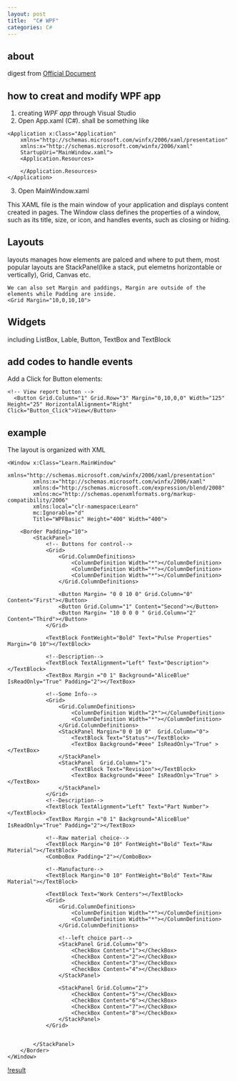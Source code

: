 ```yaml
---
layout: post
title:  "C# WPF"
categories: C#
---
```


## about
digest from [Official Document](https://docs.microsoft.com/en-us/dotnet/framework/wpf/getting-started/walkthrough-my-first-wpf-desktop-application)

## how to creat and modify WPF app
1. creating *WPF app* through Visual Studio 
2. Open App.xaml (C#). shall be something like
```
<Application x:Class="Application"
    xmlns="http://schemas.microsoft.com/winfx/2006/xaml/presentation"
    xmlns:x="http://schemas.microsoft.com/winfx/2006/xaml"
    StartupUri="MainWindow.xaml">
    <Application.Resources>
        
    </Application.Resources>
</Application>
```
3. Open MainWindow.xaml

This XAML file is the main window of your application and displays content created in pages. The Window class defines the properties of a window, such as its title, size, or icon, and handles events, such as closing or hiding.

## Layouts
layouts manages how elements are palced and where to put them, most popular layouts are StackPanel(like a stack, put elemetns horizontable or vertically), Grid, Canvas etc.
```
We can also set Margin and paddings, Margin are outside of the elements while Padding are inside.
<Grid Margin="10,0,10,10">
```

## Widgets
including ListBox, Lable, Button, TextBox and TextBlock

## add codes to handle events
Add a Click for Button elements:
```
<!-- View report button -->
  <Button Grid.Column="1" Grid.Row="3" Margin="0,10,0,0" Width="125"
Height="25" HorizontalAlignment="Right" Click="Button_Click">View</Button>
```

## example
The layout is organized with XML
```
<Window x:Class="Learn.MainWindow"
        xmlns="http://schemas.microsoft.com/winfx/2006/xaml/presentation"
        xmlns:x="http://schemas.microsoft.com/winfx/2006/xaml"
        xmlns:d="http://schemas.microsoft.com/expression/blend/2008"
        xmlns:mc="http://schemas.openxmlformats.org/markup-compatibility/2006"
        xmlns:local="clr-namespace:Learn"
        mc:Ignorable="d"
        Title="WPFBasic" Height="400" Width="400">

    <Border Padding="10">
        <StackPanel>
            <!-- Buttons for control-->
            <Grid>
                <Grid.ColumnDefinitions>
                    <ColumnDefinition Width="*"></ColumnDefinition>
                    <ColumnDefinition Width="*"></ColumnDefinition>
                    <ColumnDefinition Width="*"></ColumnDefinition>
                </Grid.ColumnDefinitions>

                <Button Margin= "0 0 10 0" Grid.Column="0" Content="First"></Button>
                <Button Grid.Column="1" Content="Second"></Button>
                <Button Margin= "10 0 0 0 " Grid.Column="2" Content="Third"></Button>
            </Grid>

            <TextBlock FontWeight="Bold" Text="Pulse Properties" Margin="0 10"></TextBlock>
            
            <!--Description-->
            <TextBlock TextAlignment="Left" Text="Description"></TextBlock>
            <TextBox Margin ="0 1" Background="AliceBlue" IsReadOnly="True" Padding="2"></TextBox>

            <!--Some Info-->
            <Grid>
                <Grid.ColumnDefinitions>
                    <ColumnDefinition Width="2*"></ColumnDefinition>
                    <ColumnDefinition Width="*"></ColumnDefinition>
                </Grid.ColumnDefinitions>
                <StackPanel Margin="0 0 10 0"  Grid.Column="0">
                    <TextBlock Text="Status"></TextBlock>
                    <TextBox Background="#eee" IsReadOnly="True" ></TextBox>
                </StackPanel>
                <StackPanel  Grid.Column="1">
                    <TextBlock Text="Revision"></TextBlock>
                    <TextBox Background="#eee" IsReadOnly="True" ></TextBox>
                </StackPanel> 
            </Grid>
            <!--Description-->
            <TextBlock TextAlignment="Left" Text="Part Number"></TextBlock>
            <TextBox Margin ="0 1" Background="AliceBlue" IsReadOnly="True" Padding="2"></TextBox>

            <!--Raw material choice-->
            <TextBlock Margin="0 10" FontWeight="Bold" Text="Raw Material"></TextBlock>
            <ComboBox Padding="2"></ComboBox>
            
            <!--Manufacture-->
            <TextBlock Margin="0 10" FontWeight="Bold" Text="Raw Material"></TextBlock>

            <TextBlock Text="Work Centers"></TextBlock>
            <Grid>
                <Grid.ColumnDefinitions>
                    <ColumnDefinition Width="*"></ColumnDefinition>
                    <ColumnDefinition Width="*"></ColumnDefinition>
                </Grid.ColumnDefinitions>
                
                <!--left choice part-->
                <StackPanel Grid.Column="0">
                    <CheckBox Content="1"></CheckBox>
                    <CheckBox Content="2"></CheckBox>
                    <CheckBox Content="3"></CheckBox>
                    <CheckBox Content="4"></CheckBox>
                </StackPanel>

                <StackPanel Grid.Column="2">
                    <CheckBox Content="5"></CheckBox>
                    <CheckBox Content="6"></CheckBox>
                    <CheckBox Content="7"></CheckBox>
                    <CheckBox Content="8"></CheckBox>
                </StackPanel>
            </Grid>
            

        </StackPanel>
    </Border>
</Window>
```

[!result](https://github.com/770120041/myblog/blob/master/images/2019-3/c%23_example_1.png?raw=true)